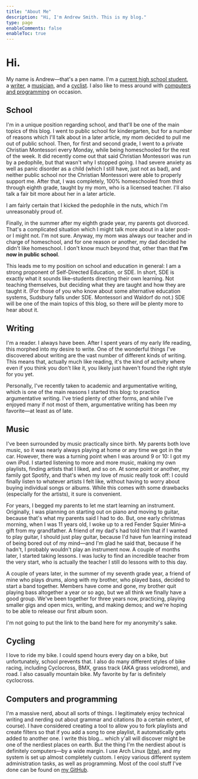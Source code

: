 ```yaml
---
title: "About Me"
description: "Hi, I'm Andrew Smith. This is my blog."
type: page
enableComments: false
enableToc: true
---
```


# Hi. 

My name is Andrew—that's a pen name. I'm a [current high school student](#school), a [writer](#writing), a [musician](#music), and a [cyclist](#cycling). I also like to mess around with [computers and programming](#computers-and-programming) on occasion.

## School

I'm in a unique position regarding school, and that'll be one of the main topics of this blog. I went to public school for kindergarten, but for a number of reasons which I'll talk about in a later article, my mom decided to pull me out of public school. Then, for first and second grade, I went to a private Christian Montessori every Monday, while being homeschooled for the rest of the week. It did recently come out that said Christian Montessori was run by a pedophile, but that wasn't why I stopped going. I had severe anxiety as well as panic disorder as a child (which I still have, just not as bad), and neither public school nor the Christian Montessori were able to properly support me. After that, I was completely, 100% homeschooled from third through eighth grade, taught by my mom, who is a licensed teacher. I'll also talk a fair bit more about her in a later article.

I am fairly certain that I kicked the pedophile in the nuts, which I'm unreasonably proud of.

Finally, in the summer after my eighth grade year, my parents got divorced. That's a complicated situation which I might talk more about in a later post–or I might not. I'm not sure. Anyway, my mom was always our teacher and in charge of homeschool, and for one reason or another, my dad decided he didn't like homeschool. I don't know much beyond that, other than that **I'm now in public school**.

This leads me to my position on school and education in general: I am a strong proponent of Self-Directed Education, or SDE. In short, SDE is exactly what it sounds like–students directing their own learning. Not teaching themselves, but deciding what they are taught and how they are taught it. (For those of you who know about some alternative education systems, Sudsbury falls under SDE. Montessori and Waldorf do not.) SDE will be one of the main topics of this blog, so there *will* be plenty more to hear about it.

## Writing

I'm a reader. I always have been. After I spent years of my early life reading, this morphed into my desire to write. One of the wonderful things I've discovered about writing are the vast number of different kinds of writing. This means that, actually much like reading, it's the kind of activity where even if you think you don't like it, you likely just haven't found the right style for you yet.

Personally, I've recently taken to academic and argumentative writing, which is one of the main reasons I started this blog: to practice argumentative writing. I've tried plenty of other forms, and while I've enjoyed many if not most of them, argumentative writing has been my favorite—at least as of late.

## Music

I've been surrounded by music practically since birth. My parents both love music, so it was nearly always playing at home or any time we got in the car. However, there was a turning point when I was around 9 or 10: I got my own iPod. I started listening to more and more music, making my own playlists, finding artists that I liked, and so on. At some point or another, my family got Spotify, and that's when my love of music really took off: I could finally listen to whatever artists I felt like, without having to worry about buying individual songs or albums. While this comes with some drawbacks (especially for the artists), it sure is convenient.

For years, I begged my parents to let me start learning an instrument. Originally, I was planning on starting out on piano and moving to guitar, because that's what my parents said I had to do. But, one early christmas morning, when I was 11 years old, I woke up to a red Fender Squier Mini–a gift from my grandfather. A friend of my dad's had told him that if I wanted to play guitar, I should just play guitar, because I'd have fun learning instead of being bored out of my mind—and I'm glad he said that, because if he hadn't, I probably wouldn't play an instrument now. A couple of months later, I started taking lessons. I was lucky to find an incredible teacher from the very start, who is actually the teacher I still do lessons with to this day.

A couple of years later, in the summer of my seventh grade year, a friend of mine who plays drums, along with my brother, who played bass, decided to start a band together. Members have come and gone, my brother quit playing bass altogether a year or so ago, but we all think we finally have a good group. We've been together for three years now, practicing, playing smaller gigs and open mics, writing, and making demos; and we're hoping to be able to release our first album soon.

I'm not going to put the link to the band here for my anonymity's sake.

## Cycling

I love to ride my bike. I could spend hours every day on a bike, but unfortunately, school prevents that. I also do many different styles of bike racing, including Cyclocross, BMX, grass track (AKA grass velodrome), and road. I also casually mountain bike. My favorite by far is definitely cyclocross.

## Computers and programming

I'm a massive nerd, about all sorts of things. I legitimately enjoy technical writing and nerding out about grammar and citations (to a certain extent, of course). I have considered creating a tool to allow you to fork playlists and create filters so that if you add a song to one playlist, it automatically gets added to another one. I write this blog... which y'all will discover might be one of the nerdiest places on earth. But the thing I'm the nerdiest about is definitely computers—by a wide margin. I use Arch Linux ([btw](https://reddit.com/r/linuxmemes/comments/9xgfxq/why_i_use_arch_btw/ 'An explanation of "i use arch btw" (Reddit)')), and my system is set up almost completely custom. I enjoy various different system administration tasks, as well as programming. Most of the cool stuff I've done can be found on [my GitHub](https://github.com/nacl10).

